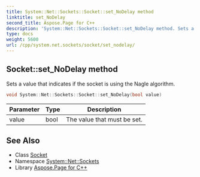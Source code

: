 ```yaml
---
title: System::Net::Sockets::Socket::set_NoDelay method
linktitle: set_NoDelay
second_title: Aspose.Page for C++
description: 'System::Net::Sockets::Socket::set_NoDelay method. Sets a value that indicates if the socket is using the Nagle algorithm in C++.'
type: docs
weight: 5600
url: /cpp/system.net.sockets/socket/set_nodelay/
---
```

## Socket::set_NoDelay method


Sets a value that indicates if the socket is using the Nagle algorithm.

```cpp
void System::Net::Sockets::Socket::set_NoDelay(bool value)
```


| Parameter | Type | Description |
| --- | --- | --- |
| value | bool | The value that must be set. |

## See Also

* Class [Socket](../)
* Namespace [System::Net::Sockets](../../)
* Library [Aspose.Page for C++](../../../)
